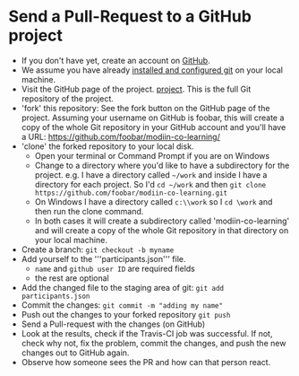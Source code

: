# Send a Pull-Request to a GitHub project

* If you don't have yet, create an account on [GitHub](https://github.com/).
* We assume you have already [installed and configured git](docs/install_git.md) on your local machine.
* Visit the GitHub page of the project. [project](https://github.com/szabgab/modiin-co-learning/). This is the full Git repository of the project.
* 'fork' this repository: See the fork button on the GitHub page of the project. Assuming your username on GitHub is foobar, this will create a copy of the whole Git repository in your GitHub account and you'll have a URL: https://github.com/foobar/modiin-co-learning/ 
* 'clone' the forked repository to your local disk.
   * Open your terminal or Command Prompt if you are on Windows
   * Change to a directory where you'd like to have a subdirectory for the project. e.g. I have a directory called `~/work` and inside I have a directory for each project. So I'd `cd ~/work` and then `git clone https://github.com/foobar/modiin-co-learning.git` 
   * On Windows I have a directory called `c:\\work` so I `cd \work` and then run the clone command.
   * In both cases it will create a subdirectory called 'modiin-co-learning' and will create a copy of the whole Git repository in that directory on your local machine.
* Create a branch: `git checkout -b myname`
* Add yourself to the '''participants.json''' file.
  * `name` and `github user ID` are required fields
  * the rest are optional
* Add the changed file to the staging area of git: `git add participants.json`
* Commit the changes: `git commit -m "adding my name"`
* Push out the changes to your forked repository `git push`
* Send a Pull-request with the changes (on GitHub)
* Look at the results, check if the Travis-CI job was successful. If not, check why not, fix the problem, commit the changes, and push the new changes out to GitHub again.
* Observe how someone sees the PR and how can that person react.

